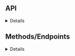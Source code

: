 ## API
<details>
This Person api allows you to create, retrieve, update or delete a person's record in a mysql database.
The model of the Person entity is given below

{       
    
    "id": Int,
    "firstName": String? = null,            
    "lastName": String? = null,
    "age": String? = null,
    "track": String? = null
}


where from the firstname down to the track are initialized as string types, which are nullabe(if no value is passed, a null value is automatically passed),
but the ID is an integer, which is autogenerated, and is a primary key, so it can never be null.
</details>

## Methods/Endpoints
<details>
This API has five defined enpoints, accompanied by their methods

| Method |   Route   |             Description              |
|:------:|:---------:|:------------------------------------:|
|  POST  |   /api    |    Creates a new `Person` record     |
|  GET   |   /api    | Gets all the records in the database |
|  GET   | /api/{id} |     Gets a `Person` by their ID      |
| PATCH  | /api/{id} |      Modifies a `Person` by ID       |
| DELETE | /api/{id} |       Deletes a `Person` by ID       |


- **Post** `/api` -> This creates a new person record in the database, with the values given in  the request body.
When the request is successful, a string containing the lastname that was passed and the firstname that was passed, as well as the ID of the person's record is returned, since it is autogenerated
- **Get** `/api` -> This returns all the existing records in a database, when successful, an array of all the records is returned.
- **Get** `/api/{user_id}` -> This returns a specific person's record based on their id, which will be passed in the url as a path parameter.
When successful, the specific record is displayed.
When the call fails, for example, the id passed does not exist, a message is displayed saying "Result not found"
- **Patch** `/api/{user_id}` -> This updates the person's record. The id which is passed through the url as a path parameter is stored in a variable, and the db is searched for a matching record,
if the record does not exist, a "User not found" message is displayed.
If the record is found, however, the existing record is updated with whatever information is passed in the request body.
- **delete** `/api/{user_id}` -> This deletes a particular user's record based on the id passed in the url as a path parameter.
When successful, a response message pops up which says "User deleted sucessfully".
If unsuccessful, maybe the record to be deleted is not found, a response message is returned saying "User not found". 
</details>
